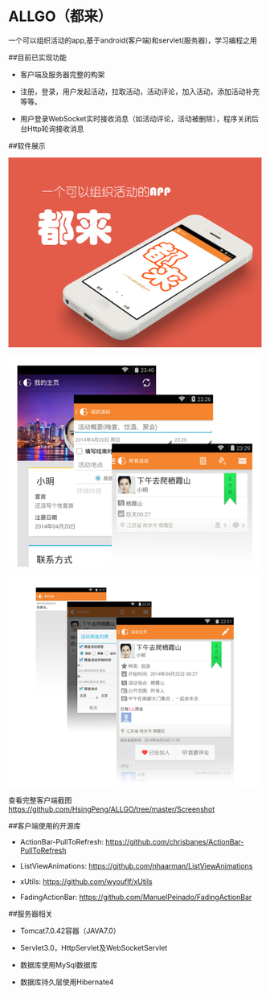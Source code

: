 ALLGO（都来）
=====

一个可以组织活动的app,基于android(客户端)和servlet(服务器)，学习编程之用

##目前已实现功能

* 客户端及服务器完整的构架

* 注册，登录，用户发起活动，拉取活动，活动评论，加入活动，添加活动补充等等。

* 用户登录WebSocket实时接收消息（如活动评论，活动被删除），程序关闭后台Http轮询接收消息

##软件展示

![Screenshot](https://github.com/HsingPeng/ALLGO/raw/master/header_graphic_00.png)

![Screenshot](https://github.com/HsingPeng/ALLGO/raw/master/header_graphic_01.png)

![Screenshot](https://github.com/HsingPeng/ALLGO/raw/master/header_graphic_02.png)

查看完整客户端截图 https://github.com/HsingPeng/ALLGO/tree/master/Screenshot

##客户端使用的开源库

* ActionBar-PullToRefresh: https://github.com/chrisbanes/ActionBar-PullToRefresh

* ListViewAnimations: https://github.com/nhaarman/ListViewAnimations

* xUtils: https://github.com/wyouflf/xUtils
 
* FadingActionBar: https://github.com/ManuelPeinado/FadingActionBar

##服务器相关

* Tomcat7.0.42容器（JAVA7.0）

* Servlet3.0，HttpServlet及WebSocketServlet

* 数据库使用MySql数据库

* 数据库持久层使用Hibernate4
